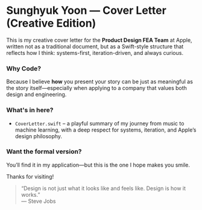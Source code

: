 # Sunghyuk Yoon — Cover Letter (Creative Edition)

This is my creative cover letter for the **Product Design FEA Team** at Apple, written not as a traditional document, but as a Swift-style structure that reflects how I think: systems-first, iteration-driven, and always curious.

### Why Code?
Because I believe **how** you present your story can be just as meaningful as the story itself—especially when applying to a company that values both design and engineering.

### What's in here?
- `CoverLetter.swift` – a playful summary of my journey from music to machine learning, with a deep respect for systems, iteration, and Apple’s design philosophy.

### Want the formal version?
You’ll find it in my application—but this is the one I hope makes you smile.

Thanks for visiting!

> “Design is not just what it looks like and feels like. Design is how it works.”  
> — Steve Jobs
